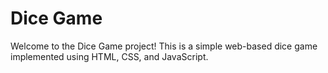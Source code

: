 # Dice Game
Welcome to the Dice Game project! This is a simple web-based dice game implemented using HTML, CSS, and JavaScript.
